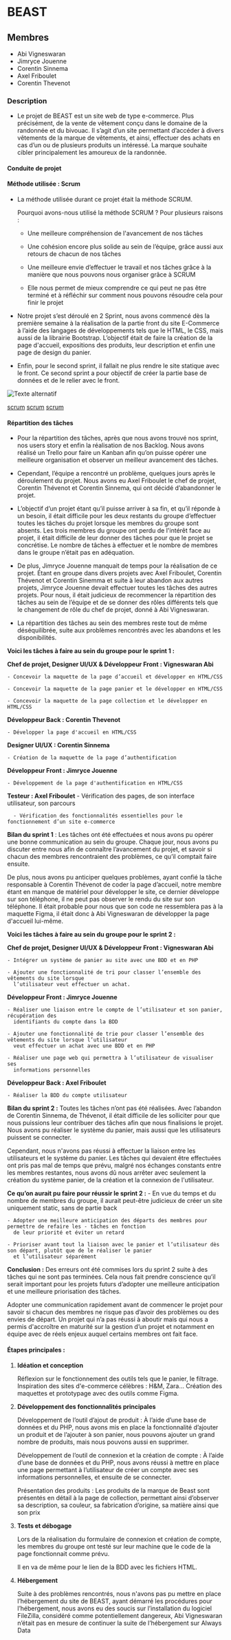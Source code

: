 # **BEAST**

## **Membres** 

- Abi Vigneswaran
- Jimryce Jouenne
- Corentin Sinnema
- Axel Friboulet
- Corentin Thevenot 

### **Description** 

* Le projet de BEAST est un site web de type e-commerce. Plus précisément, de la vente de vêtement conçu dans le domaine de la  
  randonnée et du bivouac. Il s’agit d’un site permettant d’accéder à divers vêtements de la marque de vêtements, et ainsi, effectuer des achats en cas d’un ou de plusieurs produits un intéressé. La marque souhaite cibler principalement les amoureux de la randonnée. 

 
#### **Conduite de projet**

#### **Méthode utilisée : Scrum**

* La méthode utilisée durant ce projet était la méthode SCRUM.

  Pourquoi avons-nous utilisé la méthode SCRUM ? Pour plusieurs raisons : 
 
    - Une meilleure compréhension de l'avancement de nos tâches 
  
    - Une cohésion encore plus solide au sein de l’équipe, grâce aussi aux retours de 
      chacun de nos tâches 

    - Une meilleure envie d’effectuer le travail et nos tâches grâce à la manière que nous pouvons nous organiser grâce à SCRUM
  
    - Elle nous permet de mieux comprendre ce qui peut ne pas être terminé et à réfléchir sur comment nous pouvons résoudre cela 
      pour finir le projet


* Notre projet s’est déroulé en 2 Sprint, nous avons commencé dès la première semaine à la réalisation de la partie front 
  du site E-Commerce à l’aide des langages de développements tels que le HTML, le CSS, mais aussi de la librairie Bootstrap.
  L’objectif était de faire la création de la page d'accueil, expositions des produits, leur description et enfin une page
  de design du panier. 

* Enfin, pour le second sprint, il fallait ne plus rendre le site statique avec le front. Ce second sprint a pour 
  objectif de créer la partie base de données et de le relier avec le front.

![Texte alternatif](../img/USERSTORY1 "User story sprint 1")

[scrum](../img/BACKLOG1.png)
[scrum](../img/USERSTORY2.png)
[scrum](../img/BACKLOG1.png)

#### **Répartition des tâches**

* Pour la répartition des tâches, après que nous avons trouvé nos sprint, nos users story et enfin la réalisation de nos 
  Backlog. Nous avons réalisé un Trello pour faire un Kanban afin qu’on puisse opérer une meilleure organisation et observer
  un meilleur avancement des tâches. 

* Cependant, l’équipe a rencontré un problème, quelques jours après le déroulement du projet. Nous avons eu Axel Friboulet 
  le chef de projet, Corentin Thévenot et Corentin Sinnema, qui ont décidé d’abandonner le projet. 

* L’objectif d’un projet étant qu’il puisse arriver à sa fin, et qu’il réponde à un besoin, il était difficile pour les
  deux restants du groupe d’effectuer toutes les tâches du projet lorsque les membres du groupe sont absents. Les trois
  membres du groupe ont perdu de l'intérêt face au projet, il était difficile de leur donner des tâches pour que le 
  projet se concrétise. Le nombre de tâches à effectuer et le nombre de membres dans le groupe n’était pas en adéquation.

* De plus, Jimryce Jouenne manquait de temps pour la réalisation de ce projet. Étant en groupe dans divers projets avec
  Axel Friboulet, Corentin Thévenot et Corentin Sinemma et suite à leur abandon aux autres projets, Jimryce Jouenne 
  devait effectuer toutes les tâches des autres projets. Pour nous, il était judicieux de recommencer la répartition
  des tâches au sein de l’équipe et de se donner des rôles différents tels que le changement de rôle du chef de 
  projet, donné à Abi Vigneswaran. 

* La répartition des tâches au sein des membres reste tout de même déséquilibrée, suite aux problèmes rencontrés avec les abandons et 
  les disponibilités. 

**Voici les tâches à faire au sein du groupe pour le sprint 1 :** 

**Chef de projet, Designer UI/UX & Développeur Front : Vigneswaran Abi**

    - Concevoir la maquette de la page d’accueil et développer en HTML/CSS 
  
    - Concevoir la maquette de la page panier et le développer en HTML/CSS
  
    - Concevoir la maquette de la page collection et le développer en HTML/CSS

**Développeur Back : Corentin Thevenot**

    - Développer la page d'accueil en HTML/CSS 

**Designer UI/UX : Corentin Sinnema**

    - Création de la maquette de la page d’authentification

**Développeur Front : Jimryce Jouenne**

    - Développement de la page d'authentification en HTML/CSS


**Testeur  : Axel Friboulet** 
 	  - Vérification des pages, de son interface utilisateur, son parcours
  
 	  - Vérification des fonctionnalités essentielles pour le fonctionnement d’un site e-commerce

**Bilan du sprint 1** : Les tâches ont été effectuées et nous avons pu opérer une bonne communication au sein du
  groupe. Chaque jour, nous avons pu discuter entre nous afin de connaître l’avancement du projet, et savoir si 
  chacun des membres rencontraient des problèmes, ce qu’il comptait faire ensuite. 

  De plus, nous avons pu anticiper quelques problèmes, ayant confié la tâche responsable à Corentin Thévenot de 
  coder la page d’accueil, notre membre étant en manque de matériel pour développer le site, ce dernier développe
  sur son téléphone, il ne peut pas observer le rendu du site sur son téléphone. Il était probable pour nous que
  son code ne ressemblera pas à la maquette Figma, il était donc à Abi Vigneswaran de développer la page d'accueil 
  lui-même. 


**Voici les tâches à faire au sein du groupe pour le sprint 2 :**

**Chef de projet, Designer UI/UX & Développeur Front : Vigneswaran Abi**

    - Intégrer un système de panier au site avec une BDD et en PHP
  
    - Ajouter une fonctionnalité de tri pour classer l’ensemble des vêtements du site lorsque
      l’utilisateur veut effectuer un achat.

**Développeur Front : Jimryce Jouenne**

    - Réaliser une liaison entre le compte de l’utilisateur et son panier, récupération des 
      identifiants du compte dans la BDD

    - Ajouter une fonctionnalité de trie pour classer l’ensemble des vêtements du site lorsque l’utilisateur
      veut effectuer un achat avec une BDD et en PHP

    - Réaliser une page web qui permettra à l’utilisateur de visualiser ses 
      informations personnelles

**Développeur Back : Axel Friboulet** 

    - Réaliser la BDD du compte utilisateur

**Bilan du sprint 2 :** Toutes les tâches n’ont pas été réalisées. Avec l’abandon de Corentin Sinnema, de Thévenot, 
  il était difficile de les solliciter pour que nous puissions leur contribuer des tâches afin que nous finalisions 
  le projet. Nous avons pu réaliser le système du panier, mais aussi que les utilisateurs puissent se connecter. 

  Cependant, nous n'avons pas réussi à effectuer la liaison entre les utilisateurs et le système du panier. Les tâches
  qui devaient être effectuées ont pris pas mal de temps que prévu, malgré nos échanges constants entre les membres
  restantes, nous avons dû nous arrêter avec seulement la création du système panier, de la création et la connexion 
  de l'utilisateur. 

**Ce qu’on aurait pu faire pour réussir le sprint 2 :** 
    - En vue du temps et du nombre de membres du groupe, il aurait peut-être judicieux de créer un site uniquement static,
      sans de partie back
      
    - Adopter une meilleure anticipation des départs des membres pour permettre de refaire les - tâches en fonction
      de leur priorité et éviter un retard
      
    - Prioriser avant tout la liaison avec le panier et l’utilisateur dès son départ, plutôt que de le réaliser le panier 
      et l’utilisateur séparément

**Conclusion :**
  Des erreurs ont été commises lors du sprint 2 suite à des tâches qui ne sont pas terminées. Cela nous fait prendre
  conscience qu’il serait important pour les projets futurs d’adopter une meilleure anticipation et une meilleure 
  priorisation des tâches. 

  Adopter une communication rapidement avant de commencer le projet pour savoir si chacun des membres ne risque pas 
  d’avoir des problèmes ou des envies de départ. Un projet qui n’a pas réussi à aboutir mais qui nous a permis 
  d'accroître en maturité sur la gestion d’un projet et notamment en équipe avec de réels enjeux auquel certains 
  membres ont fait face. 

#### **Étapes principales :**

1) **Idéation et conception**  
   
   Réflexion sur le fonctionnement des outils tels que le panier, le filtrage. 
   Inspiration des sites d'e-commerce célèbres : H&M, Zara… 
   Création des maquettes et prototypage avec des outils comme Figma.

2) **Développement des fonctionnalités principales**
   
   Développement de l’outil d’ajout de produit : À l’aide d’une base de données et du PHP, nous avons mis en place
   la fonctionnalité d’ajouter un produit et de l’ajouter à son panier, nous pouvons ajouter un grand nombre de 
   produits, mais nous pouvons aussi en supprimer. 

   Développement de l’outil de connexion et la création de compte : À l’aide d’une base de données et du PHP,
   nous avons réussi à mettre en place une page permettant à l’utilisateur de créer un compte avec ses informations
   personnelles, et ensuite de se connecter.

   Présentation des produits : Les produits de la marque de Beast sont présentés en détail à la page de collection, 
   permettant ainsi d’observer sa description, sa couleur, sa fabrication d’origine, sa matière ainsi que son prix	

3) **Tests et débogage**

   Lors de la réalisation du formulaire de connexion et création de compte, les membres du groupe ont testé sur
   leur machine que le code de la page fonctionnait comme prévu.

   Il en va de même pour le lien de la BDD avec les fichiers HTML.

4) **Hébergement**

   Suite à des problèmes rencontrés, nous n'avons pas pu mettre en place l’hébergement du site de BEAST, ayant 
   démarré les procédures pour l’hébergement, nous avons eu des soucis sur l’installation du logiciel FileZilla, 
   considéré comme potentiellement dangereux, Abi Vigneswaran n’était pas en mesure de continuer la suite de l’hébergement 
   sur Always Data
